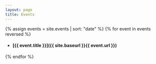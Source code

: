 ```yaml
---
layout: page
title: Events
---
```


{% assign events = site.events | sort: "date" %}
{% for event in events reversed %}
- #### [{{ event.title }}]({{ site.baseurl }}{{ event.url }})
{% endfor %}
